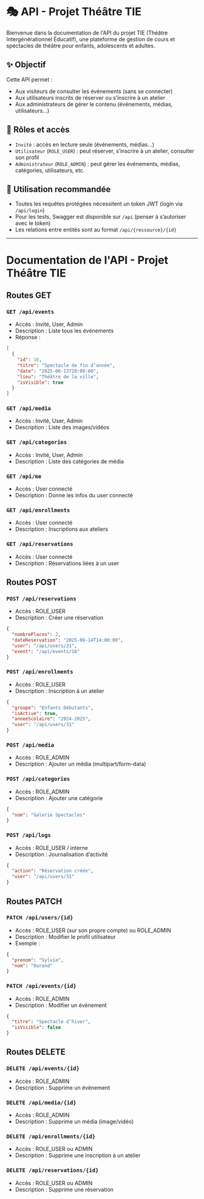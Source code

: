
# 🎭 API - Projet Théâtre TIE

Bienvenue dans la documentation de l'API du projet TIE (Théâtre Intergénérationnel Éducatif), une plateforme de gestion de cours et spectacles de théâtre pour enfants, adolescents et adultes.

## ✨ Objectif
Cette API permet :
- Aux visiteurs de consulter les événements (sans se connecter)
- Aux utilisateurs inscrits de réserver ou s’inscrire à un atelier
- Aux administrateurs de gérer le contenu (événements, médias, utilisateurs…)

## 👥 Rôles et accès
- `Invité` : accès en lecture seule (événements, médias…)
- `Utilisateur` (`ROLE_USER`) : peut réserver, s’inscrire à un atelier, consulter son profil
- `Administrateur` (`ROLE_ADMIN`) : peut gérer les événements, médias, catégories, utilisateurs, etc.

## 🧭 Utilisation recommandée
- Toutes les requêtes protégées nécessitent un token JWT (login via `/api/login`)
- Pour les tests, Swagger est disponible sur `/api` (penser à s’autoriser avec le token)
- Les relations entre entités sont au format `/api/{ressource}/{id}`

---


# Documentation de l'API - Projet Théâtre TIE

## Routes GET

### `GET /api/events`
- Accès : Invité, User, Admin
- Description : Liste tous les événements
- Réponse :
```json
[
  {
    "id": 16,
    "titre": "Spectacle de fin d’année",
    "date": "2025-06-13T20:00:00",
    "lieu": "Théâtre de la ville",
    "isVisible": true
  }
]
```

### `GET /api/media`
- Accès : Invité, User, Admin
- Description : Liste des images/vidéos

### `GET /api/categories`
- Accès : Invité, User, Admin
- Description : Liste des catégories de média

### `GET /api/me`
- Accès : User connecté
- Description : Donne les infos du user connecté

### `GET /api/enrollments`
- Accès : User connecté
- Description : Inscriptions aux ateliers

### `GET /api/reservations`
- Accès : User connecté
- Description : Réservations liées à un user


## Routes POST

### `POST /api/reservations`
- Accès : ROLE_USER
- Description : Créer une réservation
```json
{
  "nombrePlaces": 2,
  "dateReservation": "2025-06-14T14:00:00",
  "user": "/api/users/31",
  "event": "/api/events/16"
}
```

### `POST /api/enrollments`
- Accès : ROLE_USER
- Description : Inscription à un atelier
```json
{
  "groupe": "Enfants Débutants",
  "isActive": true,
  "anneeScolaire": "2024-2025",
  "user": "/api/users/31"
}
```

### `POST /api/media`
- Accès : ROLE_ADMIN
- Description : Ajouter un média (multipart/form-data)

### `POST /api/categories`
- Accès : ROLE_ADMIN
- Description : Ajouter une catégorie
```json
{
  "nom": "Galerie Spectacles"
}
```

### `POST /api/logs`
- Accès : ROLE_USER / interne
- Description : Journalisation d’activité
```json
{
  "action": "Réservation créée",
  "user": "/api/users/31"
}
```

## Routes PATCH

### `PATCH /api/users/{id}`
- Accès : ROLE_USER (sur son propre compte) ou ROLE_ADMIN
- Description : Modifier le profil utilisateur
- Exemple :
```json
{
  "prenom": "Sylvie",
  "nom": "Durand"
}
```

### `PATCH /api/events/{id}`
- Accès : ROLE_ADMIN
- Description : Modifier un événement
```json
{
  "titre": "Spectacle d’hiver",
  "isVisible": false
}
```


## Routes DELETE

### `DELETE /api/events/{id}`
- Accès : ROLE_ADMIN
- Description : Supprime un événement

### `DELETE /api/media/{id}`
- Accès : ROLE_ADMIN
- Description : Supprime un média (image/vidéo)

### `DELETE /api/enrollments/{id}`
- Accès : ROLE_USER ou ADMIN
- Description : Supprime une inscription à un atelier

### `DELETE /api/reservations/{id}`
- Accès : ROLE_USER ou ADMIN
- Description : Supprime une réservation

